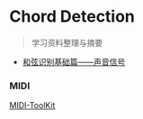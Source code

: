 # Chord Detection

> 学习资料整理与摘要

- [和弦识别基础篇——声音信号](https://www.jianshu.com/p/85371dbd81f6?tdsourcetag=s_pctim_aiomsg)



### MIDI

[MIDI-ToolKit](https://www.codeproject.com/Articles/6228/C-MIDI-Toolkit#Intro)